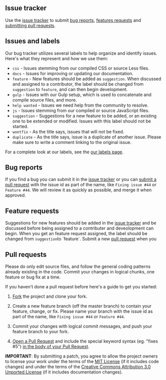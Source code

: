 ## Issue tracker

Use the [issue tracker](https://github.com/Novicell/novicell-frontend/issues) to submit [bug reports](#bug-reports), [features requests](#feature-requests)
and [submitting pull requests](#pull-requests).

## Issues and labels

Our bug tracker utilizes several labels to help organize and identify issues. Here's what they represent and how we use them:

- `css` - Issues stemming from our compiled CSS or source Less files.
- `docs` - Issues for improving or updating our documentation.
- `feature` - New features should be added as `suggestion`. When discussed and assigned to a contributor, the label should be changed from `suggestion` to `feature`, and can then begin development.
- `gulp` - Issues with our Gulp setup, which is used to concatenate and compile source files, and more.
- `help wanted` - Issues we need help from the community to resolve.
- `js` - Issues stemming from our compiled or source JavaScript files.
- `suggestion` - Suggestions for a new feature to be added, or an existing one to be extended or modified. Issues with this label should not be started.
- `wontfix` - As the title says, issues that will not be fixed.
- `duplicate` - As the title says, issue is a duplicate of another issue. Please make sure to write a comment linking to the original issue.

For a complete look at our labels, see the [our labels page](https://github.com/Novicell/novicell-frontend/labels).

## Bug reports

If you find a bug you can submit it in the [issue tracker](https://github.com/Novicell/novicell-frontend/issues) or you can [submit a pull request](#pull-rquest) with the issue id as part of the name, like `Fixing issue #44` or `Feature #44`. We will review it as quickly as possible, and merge it when approved.

## Feature requests

Suggestions for new features should be added in the [issue tracker](https://github.com/Novicell/novicell-frontend/issues) and be discussed before being assigned to a contributer and deveolopment can begin. 
When you get an feature request assigned, the label should be changed from `suggestion`to ´feature`. Submit a new [pull request](#pull-rquest) when you

## Pull requests

Please do only edit source files, and follow the general coding patterns already existing in the code. Commit your changes in logical chunks, one feature or bug fix at a time.

If you haven't done a pull request before here's a guide to get you started:

1. [Fork](https://help.github.com/fork-a-repo/) the project and clone your fork.

2. Create a new feature branch (off the master branch) to contain your feature, change, or fix.
   Please name your branch with the issue id as part of the name, like `Fixing issue #44` or `Feature #44`.

3. Commit your changes with logical commit messages, and push your feature branch to your fork.

4. [Open a Pull Request](https://help.github.com/articles/using-pull-requests/)
    and include the special keyword syntax (eg. "fixes #5") [in the body of your Pull Request](https://github.com/blog/1506-closing-issues-via-pull-requests).

**IMPORTANT**: By submitting a patch, you agree to allow the project owners to
license your work under the terms of the [MIT License](LICENSE) (if it
includes code changes) and under the terms of the
[Creative Commons Attribution 3.0 Unported License](docs/LICENSE)
(if it includes documentation changes).
